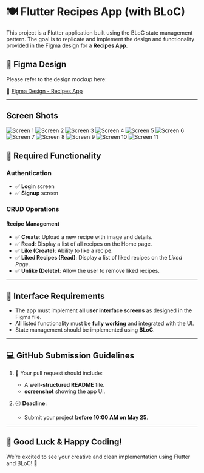 # 🍽️ Flutter Recipes App (with BLoC)

This project is a Flutter application built using the BLoC state management pattern. The goal is to replicate and implement the design and functionality provided in the Figma design for a **Recipes App**.

## 🎨 Figma Design

Please refer to the design mockup here:

🔗 [Figma Design - Recipes App](https://www.figma.com/design/NLdRsBpwJgHfSmXJq2i4a1/Recipes-App-(Community)?node-id=156-0&p=f&t=R5WBS1mIYbJyNTdW-0)

---

## Screen Shots

![Screen 1](Simulator%20Screenshot%202025-05-25%20at%2007.08.31.png)
![Screen 2](Simulator%20Screenshot%202025-05-25%20at%2007.08.24.png)
![Screen 3](Simulator%20Screenshot%202025-05-25%20at%2007.08.21.png)
![Screen 4](Simulator%20Screenshot%202025-05-25%20at%2007.07.25.png)
![Screen 5](Simulator%20Screenshot%202025-05-25%20at%2007.07.21.png)
![Screen 6](Simulator%20Screenshot%202025-05-25%20at%2007.07.14.png)
![Screen 7](Simulator%20Screenshot%202025-05-25%20at%2007.07.09.png)
![Screen 8](Simulator%20Screenshot%202025-05-25%20at%2007.07.00.png)
![Screen 9](Simulator%20Screenshot%202025-05-25%20at%2007.05.33.png)
![Screen 10](Simulator%20Screenshot%202025-05-25%20at%2007.05.31.png)
![Screen 11](Simulator%20Screenshot%202025-05-25%20at%2007.05.17.png)



## 🔧 Required Functionality

### Authentication
- ✅ **Login** screen 
- ✅ **Signup** screen 

### CRUD Operations

#### Recipe Management
- ✅ **Create**: Upload a new recipe with image and details.
- ✅ **Read**: Display a list of all recipes on the Home page.
- ✅ **Like (Create)**: Ability to like a recipe.
- ✅ **Liked Recipes (Read)**: Display a list of liked recipes on the *Liked Page*.
- ✅ **Unlike (Delete)**: Allow the user to remove liked recipes.



---

## 📱 Interface Requirements

- The app must implement **all user interface screens** as designed in the Figma file.
- All listed functionality must be **fully working** and integrated with the UI.
- State management should be implemented using **BLoC**.

---

## 💻 GitHub Submission Guidelines

1. 📂 Your pull request should include:
   - A **well-structured README** file.
   - **screenshot** showing the app UI.

2. 🕘 **Deadline**:
   - Submit your project **before 10:00 AM on May 25**.

---

## 🚀 Good Luck & Happy Coding!

We’re excited to see your creative and clean implementation using Flutter and BLoC! 💙

